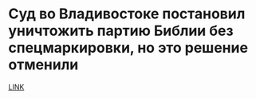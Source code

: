 # Суд во Владивостоке постановил уничтожить партию Библии без спецмаркировки, но это решение отменили



[LINK](https://varlamov.ru/2157273.html)